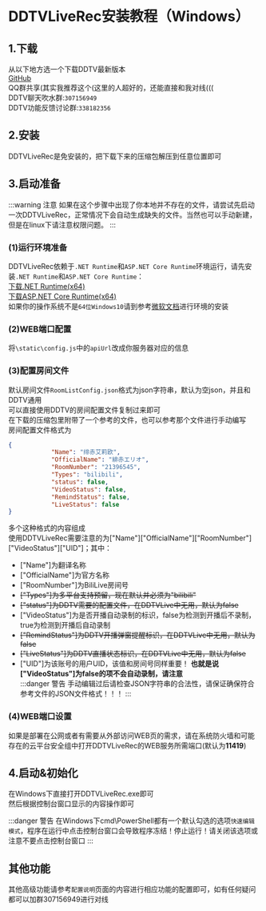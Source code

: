 # DDTVLiveRec安装教程（Windows）
## 1.下载
从以下地方选一个下载DDTV最新版本  
[GitHub](https://hub.fastgit.org/CHKZL/DDTV/releases/latest)  
QQ群共享(其实我推荐这个(这里的人超好的，还能直接和我对线(((  
DDTV聊天吹水群:`307156949`  
DDTV功能反馈讨论群:`338182356`

## 2.安装
DDTVLiveRec是免安装的，把下载下来的压缩包解压到任意位置即可   

## 3.启动准备
:::warning 注意
如果在这个步骤中出现了你本地并不存在的文件，请尝试先启动一次DDTVLiveRec，正常情况下会自动生成缺失的文件。当然也可以手动新建，但是在linux下请注意权限问题。
:::
### (1)运行环境准备
DDTVLiveRec依赖于`.NET Runtime`和`ASP.NET Core Runtime`环境运行，请先安装`.NET Runtime`和`ASP.NET Core Runtime`：  
[下载.NET Runtime(x64)](https://download.visualstudio.microsoft.com/download/pr/5959491c-bd4c-48f7-8355-9f6caf800925/17278efdec18c9e5df76331293e12a68/dotnet-runtime-5.0.8-win-x64.zip
)   
[下载ASP.NET Core Runtime(x64)](https://download.visualstudio.microsoft.com/download/pr/b67f2dbb-13e5-49c8-816e-ff588aaa4016/6698e25488c9c56572b593474e32b4bd/aspnetcore-runtime-5.0.8-win-x64.zip
)  
如果你的操作系统不是`64位Windows10`请到参考[微软文档](https://docs.microsoft.com/zh-cn/dotnet/core/install/)进行环境的安装  
### (2)WEB端口配置

将`\static\config.js`中的`apiUrl`改成你服务器对应的信息  

### (3)配置房间文件
默认房间文件`RoomListConfig.json`格式为json字符串，默认为空json，并且和DDTV通用  
可以直接使用DDTV的房间配置文件复制过来即可  
在下载的压缩包里附带了一个参考的文件，也可以参考那个文件进行手动编写  
房间配置文件格式为
```json
{
            "Name": "绯赤艾莉欧",
            "OfficialName": "緋赤エリオ",
            "RoomNumber": "21396545",
            "Types": "bilibili",
            "status": false,
            "VideoStatus": false,
            "RemindStatus": false,
            "LiveStatus": false
}
```
多个这种格式的内容组成  
使用DDTVLiveRec需要注意的为["Name"]["OfficialName"]["RoomNumber"]["VideoStatus"]["UID"]；其中：   
* ["Name"]为翻译名称
* ["OfficialName"]为官方名称
* ["RoomNumber"]为BiliLive房间号
* ~~["Types"]为多平台支持预留，现在默认并必须为"bilibili"~~
* ~~["status"]为DDTV需要的配置文件，在DDTVLive中无用，默认为false~~
* ["VideoStatus"]为是否开播自动录制的标识，false为检测到开播后不录制，true为检测到开播后自动录制
* ~~["RemindStatus"]为DDTV开播弹窗提醒标识，在DDTVLive中无用，默认为false~~
* ~~["LiveStatus"]为DDTV直播状态标识，在DDTVLive中无用，默认为false~~  
* ["UID"]为该账号的用户UID，该值和房间号同样重要！
**也就是说["VideoStatus"]为false的项不会自动录制，请注意**  
:::danger 警告 
手动编辑过后请检查JSON字符串的合法性，请保证确保符合参考文件的JSON文件格式！！！
::: 

### (4)WEB端口设置
如果是部署在公网或者有需要从外部访问WEB页的需求，请在系统防火墙和可能存在的云平台安全组中打开DDTVLiveRec的WEB服务所需端口(默认为**11419**)

## 4.启动&初始化
在Windows下直接打开DDTVLiveRec.exe即可  
然后根据控制台窗口显示的内容操作即可



:::danger 警告 
在Windows下cmd\PowerShell都有一个默认勾选的选项`快速编辑模式`，程序在运行中点击控制台窗口会导致程序冻结！停止运行！请关闭该选项或注意不要点击控制台窗口
:::

## 其他功能
其他高级功能请参考`配置说明`页面的内容进行相应功能的配置即可，如有任何疑问都可以加群307156949进行对线